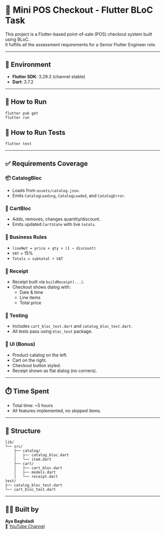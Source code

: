 # 🧾 Mini POS Checkout - Flutter BLoC Task

This project is a Flutter-based point-of-sale (POS) checkout system built using BLoC.  
It fulfills all the assessment requirements for a Senior Flutter Engineer role.

---

## 🔧 Environment

- **Flutter SDK**: 3.29.3 (channel stable)
- **Dart**: 3.7.2

---

## 🚀 How to Run

```
flutter pub get
flutter run
```

## 🧪 How to Run Tests

```
flutter test
```

---

## ✅ Requirements Coverage

### 📦 CatalogBloc
- Loads from `assets/catalog.json`.
- Emits `CatalogLoading`, `CatalogLoaded`, and `CatalogError`.

### 🛒 CartBloc
- Adds, removes, changes quantity/discount.
- Emits updated `CartState` with live `totals`.

### 🧮 Business Rules
- `lineNet = price × qty × (1 – discount)`
- `VAT` = 15%
- `Totals = subtotal + VAT`

### 🧾 Receipt
- Receipt built via `buildReceipt(...)`.
- Checkout shows dialog with:
    - Date & time
    - Line items
    - Total price

### 🧪 Testing
- Includes `cart_bloc_test.dart` and `catalog_bloc_test.dart`.
- All tests pass using `bloc_test` package.

### 🎨 UI (Bonus)
- Product catalog on the left.
- Cart on the right.
- Checkout button styled.
- Receipt shown as flat dialog (no corners).

---

## ⏱️ Time Spent

- Total time: ~5 hours
- All features implemented, no skipped items.

---

## 📁 Structure

```
lib/
└── src/
    ├── catalog/
    │   ├── catalog_bloc.dart
    │   └── item.dart
    ├── cart/
    │   ├── cart_bloc.dart
    │   ├── models.dart
    │   └── receipt.dart
test/
├── catalog_bloc_test.dart
└── cart_bloc_test.dart
```
---

## 👩‍💻 Built by

**Aya Baghdadi**  
🔗 [YouTube Channel](https://www.youtube.com/channel/UC7554uvArdSxL4tlws7Wf8Q?sub_confirmation=1)
